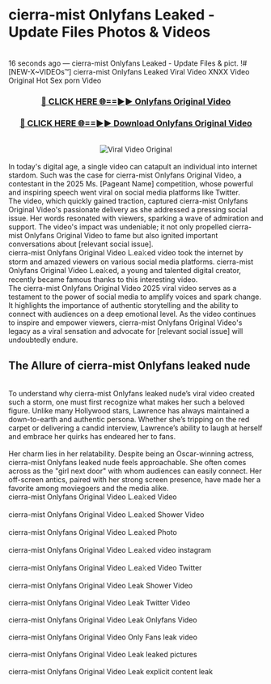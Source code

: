 # cierra-mist Onlyfans Leaked - Update Files Photos & Videos 
<br>
16 seconds ago — cierra-mist Onlyfans Leaked - Update Files & pict. !#[NEW-X~VIDEOs™] cierra-mist Onlyfans Leaked Viral Video XNXX Video Original Hot Sex porn Video
<br>
<div align="center">
<h3><a href="http://freeplayer.one?title=cierra-mist&ref=25OR" rel="nofollow">🔴 CLICK HERE 🌐==►► Onlyfans Original Video</a></h3>
<h3><a href="http://freeplayer.one?title=cierra-mist&ref=25OR" rel="nofollow">🔴 CLICK HERE 🌐==►► Download Onlyfans Original Video</a></h3>
<br>
<a href="http://freeplayer.one?title=cierra-mist&ref=25OR" rel="nofollow" data-target="animated-image.originalLink"><img src="https://i.ibb.co.com/xMMVF88/686577567.gif" alt="Viral Video Original" style="max-width: 100%; display: inline-block;" data-target="animated-image.originalImage"></a>
</div>
<br>
In today's digital age, a single video can catapult an individual into internet stardom. Such was the case for cierra-mist Onlyfans Original Video, a contestant in the 2025 Ms. [Pageant Name] competition, whose powerful and inspiring speech went viral on social media platforms like Twitter.
<br>
The video, which quickly gained traction, captured cierra-mist Onlyfans Original Video's passionate delivery as she addressed a pressing social issue. Her words resonated with viewers, sparking a wave of admiration and support. The video's impact was undeniable; it not only propelled cierra-mist Onlyfans Original Video to fame but also ignited important conversations about [relevant social issue].
<br>
cierra-mist Onlyfans Original Video L.ea𝚔ed video took the internet by storm and amazed viewers on various social media platforms. cierra-mist Onlyfans Original Video L.ea𝚔ed, a young and talented digital creator, recently became famous thanks to this interesting video.
<br>
The cierra-mist Onlyfans Original Video 2025 viral video serves as a testament to the power of social media to amplify voices and spark change. It highlights the importance of authentic storytelling and the ability to connect with audiences on a deep emotional level. As the video continues to inspire and empower viewers, cierra-mist Onlyfans Original Video's legacy as a viral sensation and advocate for [relevant social issue] will undoubtedly endure.
<br>
<h2>The Allure of cierra-mist Onlyfans leaked nude</h2>
<br>
To understand why cierra-mist Onlyfans leaked nude’s viral video created such a storm, one must first recognize what makes her such a beloved figure. Unlike many Hollywood stars, Lawrence has always maintained a down-to-earth and authentic persona. Whether she’s tripping on the red carpet or delivering a candid interview, Lawrence’s ability to laugh at herself and embrace her quirks has endeared her to fans.
<br><br>
Her charm lies in her relatability. Despite being an Oscar-winning actress, cierra-mist Onlyfans leaked nude feels approachable. She often comes across as the "girl next door" with whom audiences can easily connect. Her off-screen antics, paired with her strong screen presence, have made her a favorite among moviegoers and the media alike.
<br>
cierra-mist Onlyfans Original Video L.ea𝚔ed Video
<br><br>
cierra-mist Onlyfans Original Video L.ea𝚔ed Shower Video
<br><br>
cierra-mist Onlyfans Original Video L.ea𝚔ed Photo
<br><br>
cierra-mist Onlyfans Original Video L.ea𝚔ed video instagram
<br><br>
cierra-mist Onlyfans Original Video L.ea𝚔ed Video Twitter
<br><br>
cierra-mist Onlyfans Original Video Leak Shower Video
<br><br>
cierra-mist Onlyfans Original Video Leak Twitter Video
<br><br>
cierra-mist Onlyfans Original Video Leak Onlyfans Video
<br><br>
cierra-mist Onlyfans Original Video Only Fans leak video
<br><br>
cierra-mist Onlyfans Original Video Leak leaked pictures
<br><br>
cierra-mist Onlyfans Original Video Leak explicit content leak